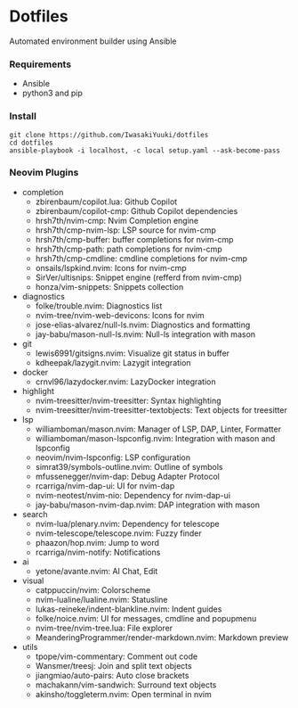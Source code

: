 # Dotfiles
Automated environment builder using Ansible

### Requirements

- Ansible
- python3 and pip

### Install
```
git clone https://github.com/IwasakiYuuki/dotfiles
cd dotfiles
ansible-playbook -i localhost, -c local setup.yaml --ask-become-pass
```

### Neovim Plugins

- completion
  - zbirenbaum/copilot.lua: Github Copilot
  - zbirenbaum/copilot-cmp: Github Copilot dependencies
  - hrsh7th/nvim-cmp: Nvim Completion engine
  - hrsh7th/cmp-nvim-lsp: LSP source for nvim-cmp
  - hrsh7th/cmp-buffer: buffer completions for nvim-cmp
  - hrsh7th/cmp-path: path completions for nvim-cmp
  - hrsh7th/cmp-cmdline: cmdline completions for nvim-cmp
  - onsails/lspkind.nvim: Icons for nvim-cmp
  - SirVer/ultisnips: Snippet engine (refferd from nvim-cmp)
  - honza/vim-snippets: Snippets collection
- diagnostics
  - folke/trouble.nvim: Diagnostics list
  - nvim-tree/nvim-web-devicons: Icons for nvim
  - jose-elias-alvarez/null-ls.nvim: Diagnostics and formatting
  - jay-babu/mason-null-ls.nvim: Null-ls integration with mason
- git
  - lewis6991/gitsigns.nvim: Visualize git status in buffer
  - kdheepak/lazygit.nvim: Lazygit integration
- docker
  - crnvl96/lazydocker.nvim: LazyDocker integration
- highlight
  - nvim-treesitter/nvim-treesitter: Syntax highlighting
  - nvim-treesitter/nvim-treesitter-textobjects: Text objects for treesitter
- lsp
  - williamboman/mason.nvim: Manager of LSP, DAP, Linter, Formatter
  - williamboman/mason-lspconfig.nvim: Integration with mason and lspconfig
  - neovim/nvim-lspconfig: LSP configuration
  - simrat39/symbols-outline.nvim: Outline of symbols
  - mfussenegger/nvim-dap: Debug Adapter Protocol
  - rcarriga/nvim-dap-ui: UI for nvim-dap
  - nvim-neotest/nvim-nio: Dependency for nvim-dap-ui
  - jay-babu/mason-nvim-dap.nvim: DAP integration with mason
- search
  - nvim-lua/plenary.nvim: Dependency for telescope
  - nvim-telescope/telescope.nvim: Fuzzy finder
  - phaazon/hop.nvim: Jump to word
  - rcarriga/nvim-notify: Notifications
- ai
  - yetone/avante.nvim: AI Chat, Edit
- visual
  - catppuccin/nvim: Colorscheme
  - nvim-lualine/lualine.nvim: Statusline
  - lukas-reineke/indent-blankline.nvim: Indent guides
  - folke/noice.nvim: UI for messages, cmdline and popupmenu
  - nvim-tree/nvim-tree.lua: File explorer
  - MeanderingProgrammer/render-markdown.nvim: Markdown preview
- utils
  - tpope/vim-commentary: Comment out code
  - Wansmer/treesj: Join and split text objects
  - jiangmiao/auto-pairs: Auto close brackets
  - machakann/vim-sandwich: Surround text objects
  - akinsho/toggleterm.nvim: Open terminal in nvim
